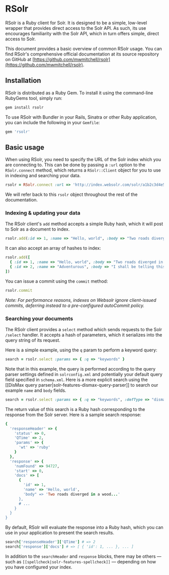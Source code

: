 # RSolr

RSolr is a Ruby client for Solr. It is designed to be a simple, low-level wrapper that provides direct access to the Solr API. As such, its use encourages familiarity with the Solr API, which in turn offers simple, direct access to Solr.

This document provides a basic overview of common RSolr usage. You can find RSolr's comprehensive official documentation at its source repository on GitHub at [https://github.com/mwmitchell/rsolr](https://github.com/mwmitchell/rsolr).

## Installation

RSolr is distributed as a Ruby Gem. To install it using the command-line RubyGems tool, simply run:

```sh
gem install rsolr
```

To use RSolr with Bundler in your Rails, Sinatra or other Ruby application, you can include the following in your `Gemfile`:

```ruby
gem 'rsolr'
```

## Basic usage

When using RSolr, you need to specify the URL of the Solr index which you are connecting to. This can be done by passing a `:url` option to the `RSolr.connect` method, which returns a `RSolr::Client` object for you to use in indexing and searching your data.

```ruby
rsolr = RSolr.connect :url => 'http://index.websolr.com/solr/a1b2c3d4e5f'
```

We will refer back to this `rsolr` object throughout the rest of the documentation.

### Indexing & updating your data

The RSolr client's `add` method accepts a simple Ruby hash, which it will post to Solr as a document to index.

```ruby
rsolr.add(:id => 1, :name => "Hello, world", :body => "Two roads diverged in a wood...")
```

It can also accept an array of hashes to index:

```ruby
rsolr.add([
  { :id => 1, :name => "Hello, world", :body => "Two roads diverged in a wood..." },
  { :id => 2, :name => "Adventurous", :body => "I shall be telling this with a sigh..." }
])
```

You can issue a commit using the `commit` method:

```ruby
rsolr.commit
```

_Note: For performance reasons, indexes on Websolr ignore client-issued commits, deferring instead to a pre-configured autoCommit policy._

### Searching your documents

The RSolr client provides a `select` method which sends requests to the Solr `/select` handler. It accepts a hash of parameters, which it serializes into the query string of its request.

Here is a simple example, using the `q` param to perform a keyword query:

```ruby
search = rsolr.select :params => { :q => "keywords" }
```

Note that in this example, the query is performed according to the query parser settings defined in `solrconfig.xml` and potentially your default query field specified in `schema.xml`. Here is a more explicit search using the [[DisMax query parser|solr-features-dismax-query-parser]] to search our example `name` and `body` fields.

```ruby
search = rsolr.select :params => { :q => "keywords", :defType => "dismax", :qf => "name body" }
```

The return value of this search is a Ruby hash corresponding to the response from the Solr server. Here is a sample search response:

```ruby
{
  'responseHeader' => {
    'status' => 0,
    'QTime' => 2,
    'params' => {
      'wt' => 'ruby'
    }
  },
  'response' => {
    'numFound' => 94727,
    'start' => 0,
    'docs' => [
      {
        'id' => 1,
        'name' => 'Hello, world',
        'body" => 'Two roads diverged in a wood...'
      },
      # ...
    }
  }
}
```

By default, RSolr will evaluate the response into a Ruby hash, which you can use in your application to present the search results.

```ruby
search['responseHeader']['QTime'] # => 2
search['response']['docs'] # => [ { 'id': 1, ... }, ... ]
```

In addition to the `searchHeader` and `response` blocks, there may be others — such as `[[spellcheck|solr-features-spellcheck]]` — depending on how you have configured your index.